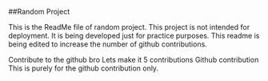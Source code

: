 ##Random Project

This is the ReadMe file of random project. This project is not intended for deployment.
It is being developed just for practice purposes.
This readme is being edited to increase the number of github contributions.

Contribute to the github bro
Lets make it 5 contributions
Github contribution
This is purely for the github contribution only.
